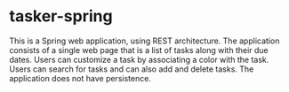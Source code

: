 # tasker-spring
This is a Spring web application, using REST architecture.
The application consists of a single web page that is a list of tasks along with their due dates. 
Users can customize a task by associating a color with the task. 
Users can search for tasks and can also add and delete tasks.
The application does not have persistence. 
